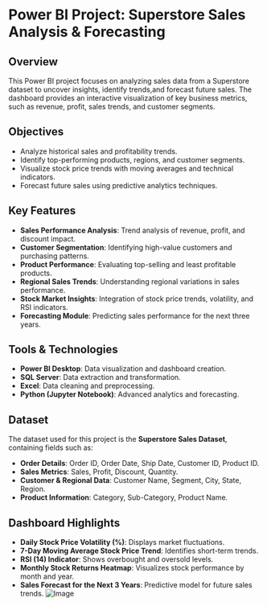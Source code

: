 # Power BI Project: Superstore Sales Analysis & Forecasting

##  Overview
This Power BI project focuses on analyzing sales data from a Superstore dataset to uncover insights, identify trends,and forecast future sales.
The dashboard provides an interactive visualization of key business metrics, such as revenue, profit, sales trends, and customer segments.

## Objectives
- Analyze historical sales and profitability trends.
- Identify top-performing products, regions, and customer segments.
- Visualize stock price trends with moving averages and technical indicators.
- Forecast future sales using predictive analytics techniques.

## Key Features
- **Sales Performance Analysis**: Trend analysis of revenue, profit, and discount impact.
- **Customer Segmentation**: Identifying high-value customers and purchasing patterns.
- **Product Performance**: Evaluating top-selling and least profitable products.
- **Regional Sales Trends**: Understanding regional variations in sales performance.
- **Stock Market Insights**: Integration of stock price trends, volatility, and RSI indicators.
- **Forecasting Module**: Predicting sales performance for the next three years.

## Tools & Technologies
- **Power BI Desktop**: Data visualization and dashboard creation.
- **SQL Server**: Data extraction and transformation.
- **Excel**: Data cleaning and preprocessing.
- **Python (Jupyter Notebook)**: Advanced analytics and forecasting.

##  Dataset
The dataset used for this project is the **Superstore Sales Dataset**, containing fields such as:
- **Order Details**: Order ID, Order Date, Ship Date, Customer ID, Product ID.
- **Sales Metrics**: Sales, Profit, Discount, Quantity.
- **Customer & Regional Data**: Customer Name, Segment, City, State, Region.
- **Product Information**: Category, Sub-Category, Product Name.

## Dashboard Highlights
- **Daily Stock Price Volatility (%)**: Displays market fluctuations.
- **7-Day Moving Average Stock Price Trend**: Identifies short-term trends.
- **RSI (14) Indicator**: Shows overbought and oversold levels.
- **Monthly Stock Returns Heatmap**: Visualizes stock performance by month and year.
- **Sales Forecast for the Next 3 Years**: Predictive model for future sales trends.
  ![Image](https://github.com/user-attachments/assets/a1b1299e-3e7d-44c9-8536-fa8bd61f21bd)


